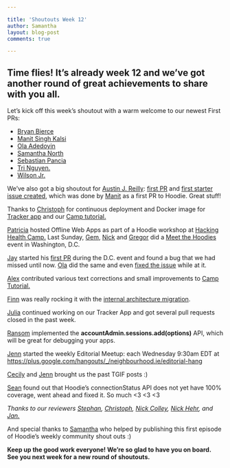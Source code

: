 ```yaml
---

title: 'Shoutouts Week 12'
author: Samantha
layout: blog-post
comments: true

---
```

## Time flies! It’s already week 12 and we’ve got another round of great achievements to share with you all.

Let’s kick off this week’s shoutout with a warm welcome to our newest First PRs:  

+ [Bryan Bierce](https://github.com/bryanbierce)
+ [Manit Singh Kalsi](https://github.com/kazekagegaara)
+ [Ola Adedoyin](https://github.com/Oladele)
+ [Samantha North](https://github.com/sjnorth)
+ [Sebastian Pancia](https://github.com/sebbel)
+ [Tri Nguyen.](https://github.com/tnguyen14?tab=activity)
+ [Wilson Jr.](https://github.com/JayWIlsonJr)

We’ve also got a big shoutout for [Austin J. Reilly](https://github.com/austinjreilly): [first PR](hoodiehq/hoodie-server-account#93) and [first starter issue created](hoodiehq/hoodie-server-account#122), which was done by [Manit](https://github.com/kazekagegaara) as a first PR to Hoodie. Great stuff!

Thanks to [Christoph](https://github.com/christophwitzko) for continuous deployment and Docker image for [Tracker app](https://github.com/hoodiehq/hoodie-app-tracker) and our [Camp tutorial.](https://github.com/hoodiehq/hoodie-camp-tutorial)

[Patricia](https://twitter.com/patggs) hosted Offline Web Apps as part of a Hoodie workshop at [Hacking Health Camp.](http://hackinghealth.ca/event/hacking-health-camp/) Last Sunday, [Gem](https://twitter.com/gembarrett), [Nick](https://twitter.com/hipsterbrown) and [Gregor](https://twitter.com/gr2m) did a [Meet the Hoodies](https://ti.to/hoodie/dc-meet-the-hoodies) event in Washington, D.C.

[Jay](https://github.com/JayWIlsonJr) started his [first PR](https://github.com/hoodiehq/hoodie-server-account/pull/129) during the D.C. event and found a bug that we had missed until now. [Ola](https://github.com/Oladele) did the same and even [fixed the issue](https://github.com/hoodiehq/hoodie-server-account/pull/128) while at it.

[Alex](https://twitter.com/espylaub) contributed various text corrections and small improvements to [Camp Tutorial.](https://github.com/hoodiehq/hoodie-camp-tutorial/pull/5)

[Finn](https://github.com/finnp) was really rocking it with the [internal architecture migration](https://github.com/hoodiehq/hoodie/issues/458).

[Julia](https://github.com/jsimplicio) continued working on our Tracker App and got several pull requests closed in the past week.

[Ransom](https://github.com/ransomw) implemented the <strong>accountAdmin.sessions.add(options)</strong> API, which will be great for debugging your apps.

[Jenn](https://github.com/renrutnnej) started the weekly Editorial Meetup: each Wednesday 9:30am EDT at https://plus.google.com/hangouts/_/neighbourhood.ie/editorial-hang

[Cecily](https://github.com/skeskali) and [Jenn](https://github.com/renrutnnej) brought us the past TGIF posts :)

[Sean](https://github.com/seanjohnite) found out that Hoodie’s connectionStatus API does not yet have 100% coverage, went ahead and fixed it. So much <3 <3 <3

*Thanks to our reviewers [Stephan](https://github.com/boennemann), [Christoph](https://github.com/christophwitzko), [Nick Colley](https://github.com/nickcolley), [Nick Hehr](https://github.com/HipsterBrown), and [Jan.](https://github.com/janl)*

And special thanks to [Samantha](https://github.com/sjnorth) who helped by publishing this first episode of Hoodie’s weekly community shout outs :)

**Keep up the good work everyone! We’re so glad to have you on board. See you next week for a new round of shoutouts.**
